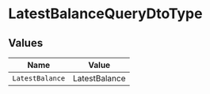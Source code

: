 # LatestBalanceQueryDtoType


## Values

| Name            | Value           |
| --------------- | --------------- |
| `LatestBalance` | LatestBalance   |